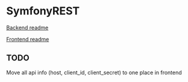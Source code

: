 # SymfonyREST

[Backend readme](backend/README.md)

[Frontend readme](frontend/README.md)

## TODO
Move all api info (host, client_id, client_secret) to one place in frontend

